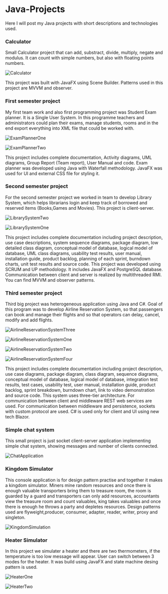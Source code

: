 # Java-Projects
Here I will post my Java projects with short descriptions and technologies used.

### Calculator
Small Calculator project that can add, substract, divide, multiply, negate and modulus. It can count with simple numbers, but also with floating points numbers.

![Calculator](https://user-images.githubusercontent.com/62397372/108977420-ce145180-7688-11eb-90f2-69ba7625bc17.png)

This project was built with JavaFX using Scene Builder. Patterns used in this project are MVVM and observer.

### First semester project
My first team work and also first programming project was Student Exam planner. It is a Single User System. In this programme teachers and administrators could plan their exams, manage students, rooms and in the end export everything into XML file that could be worked with.

![ExamPlannerOne](https://user-images.githubusercontent.com/62397372/108982462-1eda7900-768e-11eb-9d51-562984d06d3f.png)

![ExamPlannerTwo](https://user-images.githubusercontent.com/62397372/108982729-65c86e80-768e-11eb-8948-91a58348be56.png)

This project includes complete documentation, Activity diagrams, UML diagrams, Group Report (Team report), User Manual and code. Exam planner was developed using Java with Waterfall methodology. JavaFX was used for UI and external CSS file for styling it.

### Second semester project
For the second semester project we worked in team to develop Library System, which helps librarians login and keep track of borrowed and reserved items (Books,Games and Movies). This project is client-server.

![LibrarySystemTwo](https://user-images.githubusercontent.com/62397372/108986768-c6f24100-7692-11eb-9dfc-244f2059ffdd.png)

![LibrarySystemOne](https://user-images.githubusercontent.com/62397372/108986808-d5405d00-7692-11eb-85fd-a122994292e6.png)

This project includes complete documentation including project description, use case descriptions, system sequence diagrams, package diagram, low detailed class diagram, conceptual model of database, logical model of database, UML class diagrams, usability test results, user manual, installation guide, product backlog, planning of each sprint, burndown charts, unit test results and source code.
This project was developed using SCRUM and UP methodology. It includes JavaFX and PostgreSQL database. Communication between client and server is realized by multithreaded RMI. You can find MVVM and observer patterns.

### Third semester project
Third big project was heterogeneous application using Java and C#. Goal of this program was to develop Airline Reservation System, so that passengers can book and manage their flights and so that operators can delay, cancel, modify and add flights.

![AirlineReservationSystemThree](https://user-images.githubusercontent.com/62397372/108990103-b2b04300-7696-11eb-9887-aea1139065eb.png)

![AirlineReservationSystemOne](https://user-images.githubusercontent.com/62397372/108990109-b5ab3380-7696-11eb-946d-65f778912081.png)

![AirlineReservationSystemTwo](https://user-images.githubusercontent.com/62397372/108990236-db383d00-7696-11eb-8752-0e89c4d0a9d7.png)

![AirlineReservationSystemFour](https://user-images.githubusercontent.com/62397372/108990244-de332d80-7696-11eb-9235-f13f6ca22fa9.png)

This project includes complete documentation including project description, use case diagrams, package diagram, class diagram, sequence diagrams, conceptual model of database, logical model of database, integration test results, test cases, usability test, user manual, installation guide, product backlog, sprint breakdown, burndown chart, link to video demonstration and source code. This system uses three-tier architecture. For communication between client and middleware REST web services are used. For communication between middleware and persistence, sockets with custom protocol are used. C# is used only for client and UI using new tech Blazor.

### Simple chat system
This small project is just socket client-server application implementing simple chat system, showing messages and number of clients connected.

![ChatApplication](https://user-images.githubusercontent.com/62397372/108995585-98c62e80-769d-11eb-90f2-c511b83bdf34.png)

### Kingdom Simulator
This console application is for design pattern practise and together it makes a kingdom simulator. Miners mine random resources and once there is enough valuable transporters bring them to treasure room, the room is guarded by a guard and transporters can only add resources, accountants view the treasure room and count valuables, king takes valuables and once there is enough he throws a party and depletes resources. Design patterns used are flyweight,producer, consumer, adapter, reader, writer, proxy and singleton.

![KingdomSimulation](https://user-images.githubusercontent.com/62397372/108997585-0e32fe80-76a0-11eb-96ac-6b807287d2bc.png)

### Heater Simulator
In this project we simulater a heater and there are two thermometers, if the temperature is too low message will appear. User can switch between 3 modes for the heater. It was build using JavaFX and state machine desing pattern is used.

![HeaterOne](https://user-images.githubusercontent.com/62397372/108998682-8cdc6b80-76a1-11eb-8857-6e0c967a3083.png)

![HeaterTwo](https://user-images.githubusercontent.com/62397372/108998727-9cf44b00-76a1-11eb-8f1b-3119e33a892b.png)

